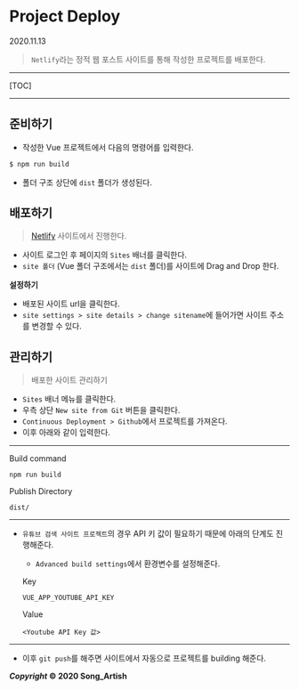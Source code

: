 # Project Deploy

2020.11.13

> `Netlify`라는 정적 웹 포스트 사이트를 통해 작성한 프로젝트를 배포한다.

---

[TOC]

---



## 준비하기

- 작성한 Vue 프로젝트에서 다음의 명령어를 입력한다.

```bash
$ npm run build
```

- 폴더 구조 상단에 `dist` 폴더가 생성된다.



## 배포하기

> [Netlify](https://www.netlify.com/) 사이트에서 진행한다.

- 사이트 로그인 후 페이지의 `Sites` 배너를 클릭한다.
- `site 폴더` (Vue 폴더 구조에서는 `dist` 폴더)를 사이트에 Drag and Drop 한다.

**설정하기**

- 배포된 사이트 url을 클릭한다.
- `site settings > site details > change sitename`에 들어가면 사이트 주소를 변경할 수 있다.



## 관리하기

> 배포한 사이트 관리하기

- `Sites` 배너 메뉴를 클릭한다.
- 우측 상단 `New site from Git` 버튼을 클릭한다.
- `Continuous Deployment > Github`에서 프로젝트를 가져온다.
- 이후 아래와 같이 입력한다.

---

Build command

```
npm run build
```

Publish Directory

```
dist/
```

---

- `유튜브 검색 사이트 프로젝트`의 경우 API 키 값이 필요하기 때문에 아래의 단계도 진행해준다.

  -  `Advanced build settings`에서 환경변수를 설정해준다.

    Key

    ```
    VUE_APP_YOUTUBE_API_KEY
    ```

    Value

    ```
    <Youtube API Key 값>
    ```

---

- 이후 `git push`를 해주면 사이트에서 자동으로 프로젝트를 building 해준다.



***Copyright* © 2020 Song_Artish**